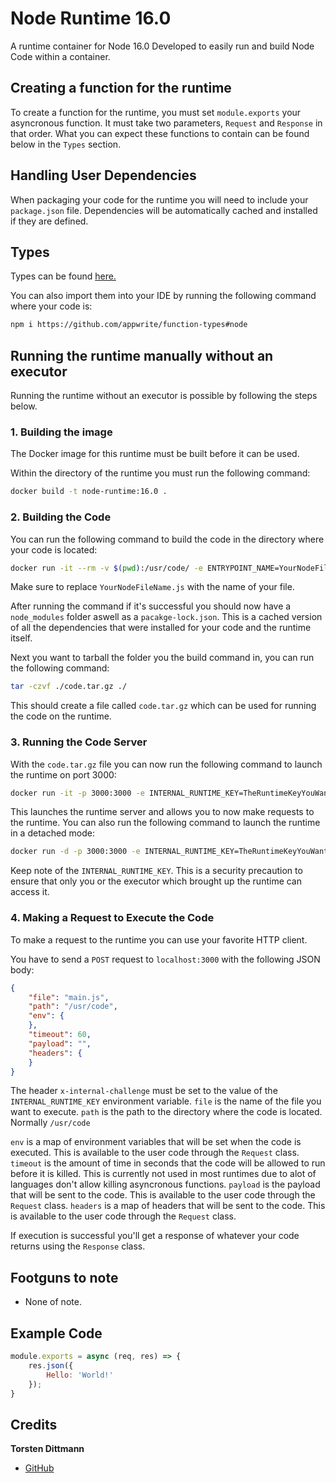# Node Runtime 16.0
A runtime container for Node 16.0
Developed to easily run and build Node Code within a container.

## Creating a function for the runtime
To create a function for the runtime, you must set `module.exports` your asyncronous function. It must take two parameters, `Request` and `Response` in that order. What you can expect these functions to contain can be found below in the `Types` section.

## Handling User Dependencies
When packaging your code for the runtime you will need to include your `package.json` file. Dependencies will be automatically cached and installed if they are defined.

## Types

Types can be found [here.](function_types)

You can also import them into your IDE by running the following command where your code is:
```bash
npm i https://github.com/appwrite/function-types#node
```


## Running the runtime manually without an executor
Running the runtime without an executor is possible by following the steps below.

### 1. Building the image

The Docker image for this runtime must be built before it can be used.

Within the directory of the runtime you must run the following command:
```bash
docker build -t node-runtime:16.0 .
```

### 2. Building the Code

You can run the following command to build the code in the directory where your code is located:
```bash
docker run -it --rm -v $(pwd):/usr/code/ -e ENTRYPOINT_NAME=YourNodeFileName.js node-runtime:16.0 /usr/local/src/build.sh
```

Make sure to replace `YourNodeFileName.js` with the name of your file.

After running the command if it's successful you should now have a `node_modules` folder aswell as a `pacakge-lock.json`.
This is a cached version of all the dependencies that were installed for your code and the runtime itself.

Next you want to tarball the folder you the build command in, you can run the following command:
```bash
tar -czvf ./code.tar.gz ./
```
This should create a file called `code.tar.gz` which can be used for running the code on the runtime.

### 3. Running the Code Server

With the `code.tar.gz` file you can now run the following command to launch the runtime on port 3000:
```bash
docker run -it -p 3000:3000 -e INTERNAL_RUNTIME_KEY=TheRuntimeKeyYouWant --rm -v $(pwd)/code.tar.gz:/tmp/code.tar.gz node-runtime:16.0 /usr/local/src/launch.sh
```
This launches the runtime server and allows you to now make requests to the runtime. You can also run the following command to launch the runtime in a detached mode:
```bash
docker run -d -p 3000:3000 -e INTERNAL_RUNTIME_KEY=TheRuntimeKeyYouWant --rm -v $(pwd)/code.tar.gz:/tmp/code.tar.gz node-runtime:16.0 /usr/local/src/launch.sh
```

Keep note of the `INTERNAL_RUNTIME_KEY`. This is a security precaution to ensure that only you or the executor which brought up the runtime can access it.

### 4. Making a Request to Execute the Code

To make a request to the runtime you can use your favorite HTTP client.

You have to send a `POST` request to `localhost:3000` with the following JSON body:
```json
{
    "file": "main.js",
    "path": "/usr/code",
    "env": {
    },
    "timeout": 60,
    "payload": "", 
    "headers": {
    }
}
```
The header `x-internal-challenge` must be set to the value of the `INTERNAL_RUNTIME_KEY` environment variable.
`file` is the name of the file you want to execute.
`path` is the path to the directory where the code is located. Normally `/usr/code`

`env` is a map of environment variables that will be set when the code is executed. This is available to the user code through the `Request` class.
`timeout` is the amount of time in seconds that the code will be allowed to run before it is killed. This is currently not used in most runtimes due to alot of languages don't allow killing asyncronous functions.
`payload` is the payload that will be sent to the code. This is available to the user code through the `Request` class.
`headers` is a map of headers that will be sent to the code. This is available to the user code through the `Request` class.

If execution is successful you'll get a response of whatever your code returns using the `Response` class.

## Footguns to note
 - None of note.

## Example Code

```js
module.exports = async (req, res) => {
    res.json({
        Hello: 'World!'
    });
}
```

## Credits
**Torsten Dittmann**
 - [GitHub](https://github.com/TorstenDittmann/)